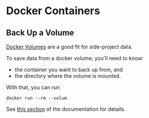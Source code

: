 # Docker Containers



## Back Up a Volume

[Docker Volumes](https://docs.docker.com/storage/volumes/) are a good fit for side-project data.

To save data from a docker volume, you'll need to know:

* the container you want to back up from, and
* the directory where the volume is mounted.

With that, you can run

```shell
docker run --rm --volum
```

See [this section](https://docs.docker.com/storage/volumes/#backup-restore-or-migrate-data-volumes)
of the documentation for details.
